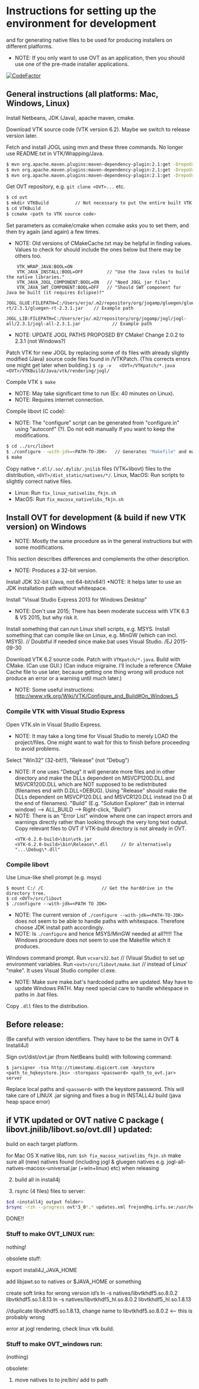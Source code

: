 # Instructions for setting up the environment for development
 and for generating native files to be used for producing
 installers on different platforms.

* NOTE: If you only want to use OVT as an application, then
 you should use one of the pre-made installer applications.

[![CodeFactor](https://www.codefactor.io/repository/github/irfu/ovt/badge)](https://www.codefactor.io/repository/github/irfu/ovt)

## General instructions (all platforms: Mac, Windows, Linux)


Install Netbeans, JDK (Java), apache maven, cmake.

Download VTK source code (VTK version 6.2). Maybe we switch to release version later.

Fetch and install JOGL using mvn and these three commands. No longer use README.txt in VTK/Wrapping/Java.
```sh
$ mvn org.apache.maven.plugins:maven-dependency-plugin:2.1:get -DrepoUrl=http://download.java.net/maven/2/ -Dartifact=org.jogamp.gluegen:gluegen-rt:2.3.1
$ mvn org.apache.maven.plugins:maven-dependency-plugin:2.1:get -DrepoUrl=http://download.java.net/maven/2/ -Dartifact=org.jogamp.jogl:jogl-all-main:2.3.1
$ mvn org.apache.maven.plugins:maven-dependency-plugin:2.1:get -DrepoUrl=http://download.java.net/maven/2/ -Dartifact=org.jogamp.jogl:jogl-all:2.3.1
```

Get OVT repository, e.g. `git clone <OVT>...` etc.
```sh
$ cd ovt
$ mkdir VTKBuild          // Not necessary to put the entire built VTK in the OVT directory. May be excluded from the git repo using ".gitignore".
$ cd VTKBuild
$ ccmake <path to VTK source code>
```

Set parameters as ccmake/cmake when ccmake asks you to set them, and then try again (and again) a few times.
* NOTE: Old versions of CMakeCache.txt may be helpful in finding values. Values to check for should include the ones below but there may be others too.
```
    VTK_WRAP_JAVA:BOOL=ON  
    VTK_JAVA_INSTALL:BOOL=OFF         // "Use the Java rules to build the native libraries."
    VTK_JAVA_JOGL_COMPONENT:BOOL=ON   // "Need JOGL jar files"
    VTK_JAVA_SWT_COMPONENT:BOOL=OFF   // "Should SWT component for Java be built (it requires Eclipse)?"
    JOGL_GLUE:FILEPATH=C:/Users/erjo/.m2/repository/org/jogamp/gluegen/gluegen-rt/2.3.1/gluegen-rt-2.3.1.jar    // Example path 
    JOGL_LIB:FILEPATH=C:/Users/erjo/.m2/repository/org/jogamp/jogl/jogl-all/2.3.1/jogl-all-2.3.1.jar            // Example path
```
* NOTE: UPDATE JOGL PATHS PROPOSED BY CMake! Change 2.0.2 to 2.3.1   (not Windows?)


Patch VTK for new JOGL by replacing some of its files with already slightly modified (Java) source code files found in <ovt>/VTKPatch.
(This corrects errors one might get later when building.)
`$ cp -v   <OVT>/VTKpatch/*.java   <OVT>/VTKBuild/Java/vtk/rendering/jogl/`

Compile VTK
`$ make`
* NOTE: May take significant time to run (Ex: 40 minutes on Linux).
* NOTE: Requires internet connection.


Compile libovt (C code):
* NOTE: The "configure" script can be generated from "configure.in" using "autoconf" (?). Do not edit manually if you want to keep the modifications.
```sh
$ cd ../src/libovt
$ ./configure --with-jdk=<PATH-TO-JDK>   // Generates "Makefile" and maybe more.
$ make
```

Copy native `*.dll/.so/.dylib/.jnilib` files (VTK+libovt) files to the distribution, `<OVT>/dist_static/natives/*/`.
Linux, MacOS: Run scripts to slightly correct native files.
* Linux: Run `fix_linux_nativelibs_fkjn.sh`
* MacOS: Run `fix_macosx_nativelibs_fkjn.sh`


## Install OVT for development (& build if new VTK version) on Windows
* NOTE: Mostly the same procedure as in the general instructions but with some modifications.

This section describes differences and complements the other description.
* NOTE: Produces a 32-bit version.


Install JDK 32-bit (Java, not 64-bit/x64!)
*NOTE: It helps later to use an JDK installation path without whitespace.

Install "Visual Studio Express 2013 for Windows Desktop"
* NOTE: Don't use 2015; There has been moderate success with VTK 6.3 & VS 2015, but why risk it.

Install something that can run Linux shell scripts, e.g. MSYS.
Install something that can compile like on Linux, e.g. MinGW (which can incl. MSYS).   // Doubtful if needed since make.bat uses Visual Studio. /EJ 2015-09-30


Download VTK 6.2 source code.
Patch with `VTKpatch/*.java`.
Build with CMake. (Can use GUI.)
(Can induce migraine. I’ll include a reference CMake Cache file to use later, because getting one thing wrong will produce not produce an error or a warning until much later.)
* NOTE: Some useful instructions: http://www.vtk.org/Wiki/VTK/Configure_and_Build#On_Windows_5


### Compile VTK with Visual Studio Express

Open VTK.sln in Visual Studio Express.
* NOTE: It may take a long time for Visual Studio to merely LOAD the project/files. One might want to wait for this to finish before proceeding to avoid problems.

Select "Win32" (32-bit!!), "Release" (not "Debug")
* NOTE: If one uses "Debug" it will generate more files and in other directory and make the DLLs dependent on MSVCP120D.DLL and MSVCR120D.DLL which are NOT supposed to be redistributed (filenames end with D.DLL=DEBUG).
      Using "Release" should make the DLLs dependent on MSVCP120.DLL and MSVCR120.DLL instead (no D at the end of filenames).
"Build"  (E.g. "Solution Explorer" (tab in internal window) --> ALL_BUILD --> Right-click, "Build")
* NOTE: There is an "Error List" window where one can inspect errors and warnings directly rather than looking through the very long text output.
Copy relevant files to OVT if VTK-build directory is not already in OVT.
    ```
    <VTK-6.2.0-build>\bin\vtk.jar
    <VTK-6.2.0-build>\bin\Release\*.dll     // Or alternatively "...\Debug\*.dll"
    ```




### Compile libovt

Use Linux-like shell prompt (e.g. msys)
```msys
$ mount C:/ /C                      // Get the harddrive in the directory tree.
$ cd <OVT>/src/libovt
$ ./configure --with-jdk=<PATH TO JDK>
```
* NOTE: The current version of `./configure --with-jdk=<PATH-TO-JDK>` does not seem to be able to handle paths with whitespace. Therefore choose JDK install path accordingly.
* NOTE: Is `./configure` and hence MSYS/MinGW needed at all?!!!! The Windows procedure does not seem to use the Makefile which it produces.

Windows command prompt.
Run `vcvars32.bat`              // (Visual Studio) to set up environment variables.
Run `<ovt>/src/libovt/make.bat`   // instead of Linux' "make". It uses Visual Studio compiler cl.exe.
* NOTE: Make sure make.bat's hardcoded paths are updated. May have to update Windows PATH. May need special care to handle whitespace in paths in .bat files.

Copy `.dll` files to the distribution.


## Before release:

(Be careful with version identifiers. They have to be the same in OVT & Install4J)

Sign ovt/dist/ovt.jar (from NetBeans build) with following command:

`$ jarsigner -tsa http://timestamp.digicert.com -keystore <path_to_hqkeystore.jks> -storepass <password> <path_to_ovt.jar> server`

Replace local paths and `<password>` with the keystore password. This will take care of LINUX .jar signing and fixes a bug in INSTALL4J build (java heap space error)




## if VTK updated or OVT native C package ( libovt.jnilib/libovt.so/ovt.dll ) updated:

build on each target platform.

for Mac OS X native libs, run:
`$sh fix_macosx_nativelibs_fkjn.sh`
make sure all (new) natives found (including jogl & gluegen natives e.g. jogl-all-natives-macosx-universal.jar (+win+linux) etc) when releasing


2. build all in install4j

3. rsync (4 files) files to server:
```sh
$cd <install4j output folder>
$rsync -rzh --progress ovt*3_0*.* updates.xml frejon@hq.irfu.se:/usr/home/www/ovt/ovt_distribution/
```
DONE!!





### Stuff to make OVT_LINUX run:

nothing!

obsolete stuff:


export install4J_JAVA_HOME

add libjawt.so to natives or $JAVA_HOME or something


create soft links for wrong version id’s
ln -s natives/libvtkhdf5.so.8.0.2 libvtkhdf5.so.1.8.13
ln -s natives/libvtkhdf5_hl.so.8.0.2 libvtkhdf5_hl.so.1.8.13


//duplicate libvtkhdf5.so.1.8.13, change name to libvtkhdf5.so.8.0.2 <— this is probably wrong

error at jogl rendering, check linux vtk build.



### Stuff to make OVT_windows run:
(nothing)

obsolete: 
1. move natives to to jre/bin/  add to path
